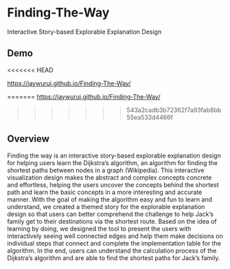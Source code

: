 # Finding-The-Way

Interactive Story-based Explorable Explanation Design

## Demo
<<<<<<< HEAD

https://jaywurui.github.io/Finding-The-Way/

=======
https://jaywurui.github.io/Finding-The-Way/
  
>>>>>>> 543a2cadb3b72362f7a93fab8bb55ea533d4466f
## Overview

Finding the way is an interactive story-based explorable explanation design for helping users learn the Dijkstra’s algorithm, an algorithm for finding the shortest paths between nodes in a graph (Wikipedia). This interactive visualization design makes the abstract and complex concepts concrete and effortless, helping the users uncover the concepts behind the shortest path and learn the basic concepts in a more interesting and accurate manner. With the goal of making the algorithm easy and fun to learn and understand, we created a themed story for the explorable explanation design so that users can better comprehend the challenge to help Jack’s family get to their destinations via the shortest route. Based on the idea of learning by doing, we designed the tool to present the users with interactively seeing well connected edges and help them make decisions on individual steps that connect and complete the implementation table for the algorithm. In the end, users can understand the calculation process of the Dijkstra’s algorithm and are able to find the shortest paths for Jack’s family.
